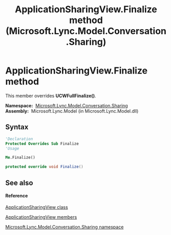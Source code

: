 ﻿---
title: ApplicationSharingView.Finalize method  (Microsoft.Lync.Model.Conversation.Sharing)
TOCTitle: 'Finalize method '
ms:assetid: M:Microsoft.Lync.Model.Conversation.Sharing.ApplicationSharingView.Finalize_DI_3_UC_OCS14MrefLyncWPF
ms:mtpsurl: https://msdn.microsoft.com/en-us/library/microsoft.lync.model.conversation.sharing.applicationsharingview.finalize_di_3_uc_ocs14mreflyncwpf(v=office.15)
ms:contentKeyID: 56467286
ms.date: 07/28/2014
mtps_version: v=office.15
f1_keywords:
- Microsoft.Lync.Model.Conversation.Sharing.ApplicationSharingView.Finalize
dev_langs:
- CSharp
- JScript
- VB
- other
---

# ApplicationSharingView.Finalize method

This member overrides **UCWFullFinalize()**.

**Namespace:**  [Microsoft.Lync.Model.Conversation.Sharing](microsoft-lync-model-conversation-sharing-namespace_2.md)  
**Assembly:**  Microsoft.Lync.Model (in Microsoft.Lync.Model.dll)

## Syntax

``` vb
'Declaration
Protected Overrides Sub Finalize
'Usage

Me.Finalize()
```

``` csharp
protected override void Finalize()
```

## See also

#### Reference

[ApplicationSharingView class](applicationsharingview-class-microsoft-lync-model-conversation-sharing_2.md)

[ApplicationSharingView members](applicationsharingview-members-microsoft-lync-model-conversation-sharing_2.md)

[Microsoft.Lync.Model.Conversation.Sharing namespace](microsoft-lync-model-conversation-sharing-namespace_2.md)

